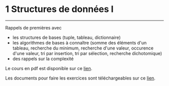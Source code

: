 # 1 Structures de données I
---
Rappels de premières avec
* les structures de bases (tuple, tableau, dictionnaire)
* les algorithmes de bases à connaître (somme des éléments d'un tableau, recherche du minimum, recherche d'une valeur, occurence d'une valeur, tri par insertion, tri par sélection, recherche dichotomique)
* des rappels sur la complexité

Le cours en pdf est disponible sur ce [lien](https://github.com/NaturelEtChaud/NSI-Terminale/blob/main/1%20Structure%20de%20donn%C3%A9es%20I/Terminale_NSI01_Structures_donn%C3%A9es_I.pdf).

Les documents pour faire les exercices sont téléchargeables sur ce [lien](https://github.com/NaturelEtChaud/NSI-Terminale/blob/main/1%20Structure%20de%20donn%C3%A9es%20I/Python/1%20Structures%20de%20donnees%20I.zip).
